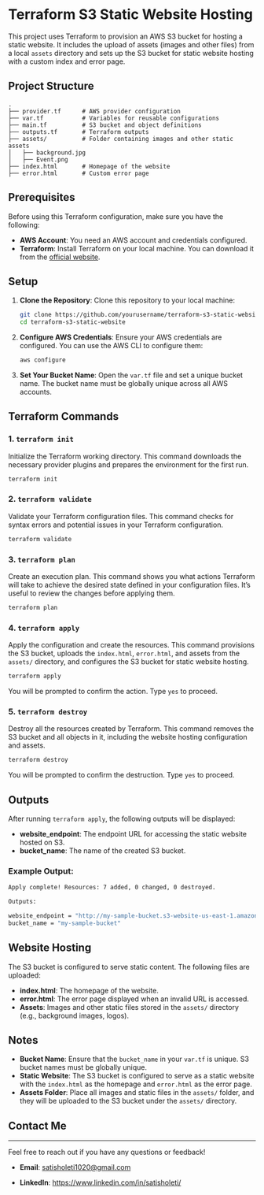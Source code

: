 

# Terraform S3 Static Website Hosting

This project uses Terraform to provision an AWS S3 bucket for hosting a static website. It includes the upload of assets (images and other files) from a local `assets` directory and sets up the S3 bucket for static website hosting with a custom index and error page.

## Project Structure

```
.
├── provider.tf      # AWS provider configuration
├── var.tf           # Variables for reusable configurations
├── main.tf          # S3 bucket and object definitions
├── outputs.tf       # Terraform outputs
├── assets/          # Folder containing images and other static assets
│   ├── background.jpg
│   ├── Event.png
├── index.html       # Homepage of the website
├── error.html       # Custom error page
```

## Prerequisites

Before using this Terraform configuration, make sure you have the following:

- **AWS Account**: You need an AWS account and credentials configured.
- **Terraform**: Install Terraform on your local machine. You can download it from the [official website](https://www.terraform.io/downloads.html).

## Setup

1. **Clone the Repository**:
   Clone this repository to your local machine:
   ```bash
   git clone https://github.com/yourusername/terraform-s3-static-website.git
   cd terraform-s3-static-website
   ```

2. **Configure AWS Credentials**:
   Ensure your AWS credentials are configured. You can use the AWS CLI to configure them:
   ```bash
   aws configure
   ```

3. **Set Your Bucket Name**:
   Open the `var.tf` file and set a unique bucket name. The bucket name must be globally unique across all AWS accounts.

## Terraform Commands

### 1. `terraform init`
Initialize the Terraform working directory. This command downloads the necessary provider plugins and prepares the environment for the first run.

```bash
terraform init
```

### 2. `terraform validate`
Validate your Terraform configuration files. This command checks for syntax errors and potential issues in your Terraform configuration.

```bash
terraform validate
```

### 3. `terraform plan`
Create an execution plan. This command shows you what actions Terraform will take to achieve the desired state defined in your configuration files. It’s useful to review the changes before applying them.

```bash
terraform plan
```

### 4. `terraform apply`
Apply the configuration and create the resources. This command provisions the S3 bucket, uploads the `index.html`, `error.html`, and assets from the `assets/` directory, and configures the S3 bucket for static website hosting.

```bash
terraform apply
```

You will be prompted to confirm the action. Type `yes` to proceed.

### 5. `terraform destroy`
Destroy all the resources created by Terraform. This command removes the S3 bucket and all objects in it, including the website hosting configuration and assets.

```bash
terraform destroy
```

You will be prompted to confirm the destruction. Type `yes` to proceed.

## Outputs

After running `terraform apply`, the following outputs will be displayed:

- **website_endpoint**: The endpoint URL for accessing the static website hosted on S3.
- **bucket_name**: The name of the created S3 bucket.

### Example Output:
```bash
Apply complete! Resources: 7 added, 0 changed, 0 destroyed.

Outputs:

website_endpoint = "http://my-sample-bucket.s3-website-us-east-1.amazonaws.com"
bucket_name = "my-sample-bucket"
```

## Website Hosting

The S3 bucket is configured to serve static content. The following files are uploaded:

- **index.html**: The homepage of the website.
- **error.html**: The error page displayed when an invalid URL is accessed.
- **Assets**: Images and other static files stored in the `assets/` directory (e.g., background images, logos).

## Notes

- **Bucket Name**: Ensure that the `bucket_name` in your `var.tf` is unique. S3 bucket names must be globally unique.
- **Static Website**: The S3 bucket is configured to serve as a static website with the `index.html` as the homepage and `error.html` as the error page.
- **Assets Folder**: Place all images and static files in the `assets/` folder, and they will be uploaded to the S3 bucket under the `assets/` directory.

## Contact Me

---
Feel free to reach out if you have any questions or feedback!

- **Email**: satisholeti1020@gmail.com

- **LinkedIn**: https://www.linkedin.com/in/satisholeti/
